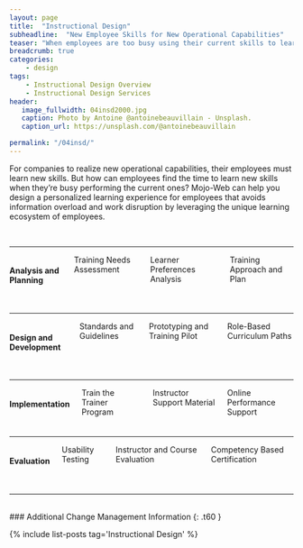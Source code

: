 ```yaml
---
layout: page
title:  "Instructional Design"
subheadline:  "New Employee Skills for New Operational Capabilities"
teaser: "When employees are too busy using their current skills to learn new ones,  Mojo-Web can help design a personalized learning experience that reduces information overload."
breadcrumb: true
categories:
    - design
tags:
    - Instructional Design Overview
    - Instructional Design Services
header:
   image_fullwidth: 04insd2000.jpg
   caption: Photo by Antoine @antoinebeauvillain - Unsplash.
   caption_url: https://unsplash.com/@antoinebeauvillain

permalink: "/04insd/"
---
```

For companies to realize new operational capabilities, their employees must learn new skills. But how can employees find the time to learn new skills when they’re busy performing the current ones? Mojo-Web can help you design a personalized learning experience for employees that avoids information overload and work disruption by leveraging the unique learning ecosystem of employees.

<br>
<hr>
<div class="row" >
  <div class="medium-4 medium-offset-1 columns t30">
      <p style="margin:0;"><img src="{{ site.urlimg }}02ocm_an_title.jpg" alt=""></p>
    </div><!-- /.medium-4.columns -->
  <div class="medium-7 columns t30">
      <h4>Analysis and Planning</h4>
      <p style="margin:0;">Training Needs Assessment</p>
      <p style="margin:0;">Learner Preferences Analysis</p>
      <p style="margin:0;">Training Approach and Plan</p>  
    </div><!-- /.medium-8.columns -->
</div><!-- /.row -->
<br>
<hr>
<div class="row">
  <div class="medium-4 medium-offset-1 columns t30">
    <p style="margin:0;"><img src="{{ site.urlimg }}02ocm_ld_title.jpg" alt=""></p>
  </div><!-- /.medium-4.columns -->
  <div class="medium-7 columns t30">
    <h4>Design and Development</h4>
    <p style="margin:0;">Standards and Guidelines</p>
    <p style="margin:0;">Prototyping and Training Pilot</p>
    <p style="margin:0;">Role-Based Curriculum Paths</p>
  </div><!-- /.medium-8.columns -->
</div><!-- /.row -->
<br>
<hr>
<div class="row">
  <div class="medium-4 medium-offset-1 columns t30">
    <img src="{{ site.urlimg }}02ocm_mg_title.jpg" alt="">
  </div><!-- /.medium-4.columns -->
  <div class="medium-7 columns t30">
    <h4>Implementation</h4>
    <p style="margin:0;">Train the Trainer Program</p>
    <p style="margin:0;">Instructor Support Material</p>
    <p style="margin:0;">Online Performance Support</p>
  </div><!-- /.medium-8.columns -->
</div><!-- /.row -->
<br>
<hr>
<div class="row">
  <div class="medium-4 medium-offset-1 columns t30">
    <img src="{{ site.urlimg }}02ocm_em_title.jpg" alt="">
  </div><!-- /.medium-4.columns -->
  <div class="medium-7 columns t30">
    <h4>Evaluation</h4>
    <p style="margin:0;">Usability Testing</p>
    <p style="margin:0;">Instructor and Course Evaluation</p>
    <p style="margin:0;">Competency Based Certification</p>
  </div><!-- /.medium-8.columns -->
</div><!-- /.row -->
<br>
<hr>  
<br>
### Additional Change Management Information
{: .t60 }

{% include list-posts tag='Instructional Design' %}
